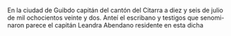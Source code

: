 En la ciudad de Guibdo capitán del cantón del Citarra a diez y seis de julio de mil ochocientos veinte y dos. Anteí el escribano y testigos que senomi- naron parece el capitán Leandra Abendano residente en esta dicha